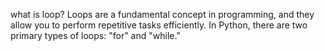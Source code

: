 what is loop?
Loops are a fundamental concept in programming, and they allow you to perform repetitive tasks efficiently. In Python, there are two primary types of loops: "for" and "while."
